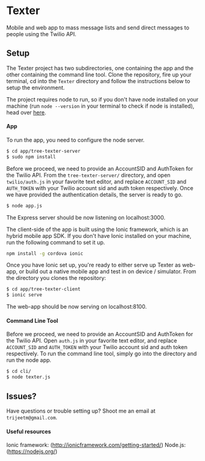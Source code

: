 # Texter

Mobile and web app to mass message lists and send direct messages to people using the Twilio API.


 
## Setup
The Texter project has two subdirectories, one containing the app and the other containing the command line tool. Clone the repository, fire up your terminal, cd into the `Texter` directory and follow the instructions below to setup the environment.

The project requires node to run, so if you don't have node installed on your machine (run `node --version` in your terminal to check if node is installed), head over [here](https://nodejs.org/download/). 


#### App
To run the app, you need to configure the node server.
```bash
$ cd app/tree-texter-server
$ sudo npm install
```
Before we proceed, we need to provide an AccountSID and AuthToken for the Twilio API. From the `tree-texter-server/` directory, and open `twilio/auth.js` in your favorite text editor, and replace `ACCOUNT_SID` and `AUTH_TOKEN` with your Twilio account sid and auth token respectively.
Once we have provided the authentication details, the server is ready to go.
```bash
$ node app.js
```
The Express server should be now listening on localhost:3000.

The client-side of the app is built using the Ionic framework, which is an hybrid mobile app SDK. If you don't have Ionic installed on your machine, run the following command to set it up.
```bash
npm install -g cordova ionic
```
Once you have Ionic set up, you're ready to either serve up Texter as web-app, or build out a native mobile app and test in on device / simulator. From the directory you clones the repository:
```bash
$ cd app/tree-texter-client
$ ionic serve
```
The web-app should be now serving on localhost:8100.

#### Command Line Tool
Before we proceed, we need to provide an AccountSID and AuthToken for the Twilio API. Open `auth.js` in your favorite text editor, and replace `ACCOUNT_SID` and `AUTH_TOKEN` with your Twilio account sid and auth token respectively.
To run the command line tool, simply go into the directory and run the node app.
```bash
$ cd cli/
$ node texter.js
```

## Issues?
Have questions or trouble setting up? Shoot me an email at `trijeetm@gmail.com`.

#### Useful resources
Ionic framework: (http://ionicframework.com/getting-started/)
Node.js: (https://nodejs.org/)
